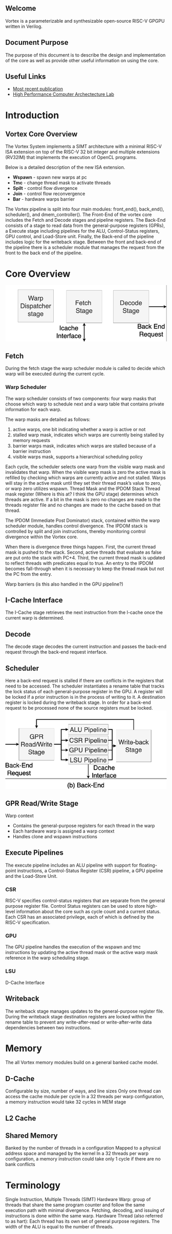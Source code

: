 ## Welcome
Vortex is a parameterizable and synthesizable open-source RISC-V GPGPU written in Verilog. 
## Document Purpose
The purpose of this document is to describe the design and implementation of the core as well as provide other useful information on using the core. 
## Useful Links
- [Most recent publication](https://arxiv.org/pdf/2002.12151.pdf)
- [High Performance Computer Archectecture Lab](http://comparch.gatech.edu/hparch/index.html)

# Introduction
## Vortex Core Overview

The Vortex System implements a SIMT architecture with a minimal RISC-V ISA extension on top of the RISC-V 32 bit integer and multiple extensions (RV32IM) that implements the execution of OpenCL programs. 

Below is a detailed description of the new ISA extension. 
- **Wspawn** - spawn new warps at pc
- **Tmc** - change thread mask to activate threads
- **Spilt** - control flow divergence
- **Join** - control flow reconvergence
- **Bar** - hardware warps barrier

The Vortex pipeline is split into four main modules: front_end(), back_end(), scheduler(), and dmem_controller(). The Front-End of the vortex core includes the Fetch and Decode stages and pipeline registers. The Back-End consists of a stage to read data from the general-purpose registers (GPRs), a Execute stage including pipelines for the ALU, Control-Status registers, GPU control, and Load-Store unit. Finally, the Back-end of the pipeline includes logic for the writeback stage. Between the front and back-end of the pipeline there is a scheduler module that manages the request from the front to the back end of the pipeline. 
# Core Overview
![Vortex Core](front_end.png)
## Fetch 
During the fetch stage the warp scheduler module is called to decide which warp will be executed during the current cycle. 
### Warp Scheduler
The warp scheduler consists of two components: four warp masks that choose which warp to schedule next and a warp table that contains private information for each warp. 

The warp masks are detailed as follows:
1) active warps, one bit indicating whether a warp is active or not
2) stalled warp mask, indicates which warps are currently being stalled by memory requests
3) barrier warps mask, indicates which warps are stalled because of a barrier instruction
4) visible warps mask, supports a hierarchical scheduling policy

Each cycle, the scheduler selects one warp from the visible warp mask and invalidates that warp. When the visible warp mask is zero the active mask is refilled by checking which warps are currently active and not stalled. Warps will stay in the active mask until they set their thread mask’s value to zero, or warp zero utilizes wspawn. 
Thread Mask and the IPDOM Stack
Thread mask register (Where is this at? I think the GPU stage) determines which threads are active. If a bit in the mask is zero no changes are made to the threads register file and no changes are made to the cache based on that thread. 

The IPDOM (Immediate Post Dominator) stack, contained within the warp scheduler module,  handles control divergence. The IPDOM stack is controlled by split and join instructions, thereby monitoring control divergence within the Vortex core. 

When there is divergence three things happen. First, the current thread mask is pushed to the stack. Second, active threads that evaluate as false are put onto the stack with PC+4. Third, the current thread mask is updated to reflect threads with predicates equal to true. 
An entry to the IPDOM becomes fall-through when it is necessary to keep the thread mask but not the PC from the entry. 

Warp barriers (is this also handled in the GPU pipeline?) 

## I-Cache Interface
The I-Cache stage retrieves the next instruction from the I-cache once the current warp is determined.  
## Decode
The decode stage decodes the current instruction and passes the back-end request through the back-end request interface. 
## Scheduler
Here a back-end request is stalled if there are conflicts in the registers that need to be accessed. The scheduler instantiates a rename table that tracks the lock status of each general-purpose register in the GPU. A register will be locked if a prior instruction is in the process of writing to it. A destination register is locked during the writeback stage. In order for a back-end request to be processed none of the source registers must be locked. 
![Vortex Core](back_end.png)
## GPR Read/Write Stage
Warp context
- Contains the general-purpose registers for each thread in the warp
- Each hardware warp is assigned a warp context
- Handles clone and wspawn instructions

## Execute Pipelines

The execute pipeline includes an ALU pipeline with support for floating-point instructions, a Control-Status Register (CSR) pipeline, a GPU pipeline and the Load-Store Unit. 

### CSR 
RISC-V specifies control-status registers that are separate from the general purpose register file. Control Status registers can be used to store high-level information about the core such as cycle count and a current status. Each CSR has an associated privilege, each of which is defined by the RISC-V specification. 

### GPU
The GPU pipeline handles the execution of the wspawn and tmc instructions by updating the active thread mask or the active warp mask reference in the warp scheduling stage. 

### LSU
D-Cache Interface 

## Writeback
The writeback stage manages updates to the general-purpose register file. During the writeback stage destination registers are locked within the rename table to prevent any write-after-read or write-after-write data dependencies between two instructions. 

# Memory
The all Vortex memory modules build on a general banked cache model. 
## D-Cache
Configurable by size, number of ways, and line sizes
Only one thread can access the cache module per cycle
In a 32 threads per warp configuration, a memory instruction would take 32 cycles in MEM stage

## L2 Cache

## Shared Memory
Banked by the number of threads in a configuration
Mapped to a physical address space and managed by the kernel
In a 32 threads per warp configuration, a memory instruction could take only 1 cycle if there are
no bank conflicts

# Terminology
Single Instruction, Multiple Threads (SIMT)
Hardware Warp: group of threads that share the same program counter and follow the same execution path with minimal divergence.  Fetching, decoding, and issuing of instructions is done within the same warp. 
Hardware Thread (also referred to as hart): Each thread has its own set of general purpose registers. The width of the ALU is equal to the number of threads.



